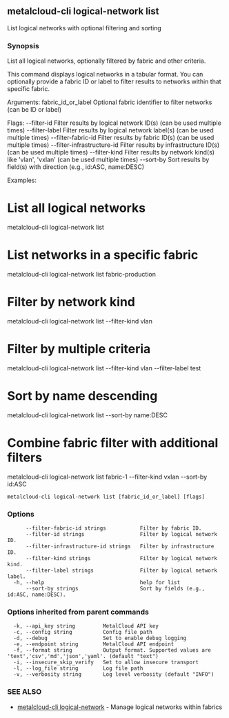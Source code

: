 ## metalcloud-cli logical-network list

List logical networks with optional filtering and sorting

### Synopsis

List all logical networks, optionally filtered by fabric and other criteria.

This command displays logical networks in a tabular format. You can optionally provide
a fabric ID or label to filter results to networks within that specific fabric.

Arguments:
  fabric_id_or_label  Optional fabric identifier to filter networks (can be ID or label)

Flags:
  --filter-id                Filter results by logical network ID(s) (can be used multiple times)
  --filter-label             Filter results by logical network label(s) (can be used multiple times) 
  --filter-fabric-id         Filter results by fabric ID(s) (can be used multiple times)
  --filter-infrastructure-id Filter results by infrastructure ID(s) (can be used multiple times)
  --filter-kind              Filter results by network kind(s) like 'vlan', 'vxlan' (can be used multiple times)
  --sort-by                  Sort results by field(s) with direction (e.g., id:ASC, name:DESC)

Examples:
  # List all logical networks
  metalcloud-cli logical-network list

  # List networks in a specific fabric
  metalcloud-cli logical-network list fabric-production

  # Filter by network kind
  metalcloud-cli logical-network list --filter-kind vlan

  # Filter by multiple criteria
  metalcloud-cli logical-network list --filter-kind vlan --filter-label test

  # Sort by name descending
  metalcloud-cli logical-network list --sort-by name:DESC

  # Combine fabric filter with additional filters
  metalcloud-cli logical-network list fabric-1 --filter-kind vxlan --sort-by id:ASC

```
metalcloud-cli logical-network list [fabric_id_or_label] [flags]
```

### Options

```
      --filter-fabric-id strings           Filter by fabric ID.
      --filter-id strings                  Filter by logical network ID.
      --filter-infrastructure-id strings   Filter by infrastructure ID.
      --filter-kind strings                Filter by logical network kind.
      --filter-label strings               Filter by logical network label.
  -h, --help                               help for list
      --sort-by strings                    Sort by fields (e.g., id:ASC, name:DESC).
```

### Options inherited from parent commands

```
  -k, --api_key string         MetalCloud API key
  -c, --config string          Config file path
  -d, --debug                  Set to enable debug logging
  -e, --endpoint string        MetalCloud API endpoint
  -f, --format string          Output format. Supported values are 'text','csv','md','json','yaml'. (default "text")
  -i, --insecure_skip_verify   Set to allow insecure transport
  -l, --log_file string        Log file path
  -v, --verbosity string       Log level verbosity (default "INFO")
```

### SEE ALSO

* [metalcloud-cli logical-network](metalcloud-cli_logical-network.md)	 - Manage logical networks within fabrics


